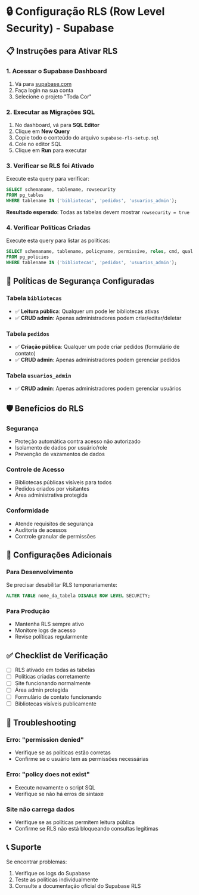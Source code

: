 # 🔒 Configuração RLS (Row Level Security) - Supabase

## 📋 Instruções para Ativar RLS

### 1. **Acessar o Supabase Dashboard**
1. Vá para [supabase.com](https://supabase.com)
2. Faça login na sua conta
3. Selecione o projeto "Toda Cor"

### 2. **Executar as Migrações SQL**
1. No dashboard, vá para **SQL Editor**
2. Clique em **New Query**
3. Copie todo o conteúdo do arquivo `supabase-rls-setup.sql`
4. Cole no editor SQL
5. Clique em **Run** para executar

### 3. **Verificar se RLS foi Ativado**
Execute esta query para verificar:
```sql
SELECT schemaname, tablename, rowsecurity 
FROM pg_tables 
WHERE tablename IN ('bibliotecas', 'pedidos', 'usuarios_admin');
```

**Resultado esperado**: Todas as tabelas devem mostrar `rowsecurity = true`

### 4. **Verificar Políticas Criadas**
Execute esta query para listar as políticas:
```sql
SELECT schemaname, tablename, policyname, permissive, roles, cmd, qual 
FROM pg_policies 
WHERE tablename IN ('bibliotecas', 'pedidos', 'usuarios_admin');
```

## 🔐 Políticas de Segurança Configuradas

### **Tabela `bibliotecas`**
- ✅ **Leitura pública**: Qualquer um pode ler bibliotecas ativas
- ✅ **CRUD admin**: Apenas administradores podem criar/editar/deletar

### **Tabela `pedidos`**
- ✅ **Criação pública**: Qualquer um pode criar pedidos (formulário de contato)
- ✅ **CRUD admin**: Apenas administradores podem gerenciar pedidos

### **Tabela `usuarios_admin`**
- ✅ **CRUD admin**: Apenas administradores podem gerenciar usuários

## 🛡️ Benefícios do RLS

### **Segurança**
- Proteção automática contra acesso não autorizado
- Isolamento de dados por usuário/role
- Prevenção de vazamentos de dados

### **Controle de Acesso**
- Bibliotecas públicas visíveis para todos
- Pedidos criados por visitantes
- Área administrativa protegida

### **Conformidade**
- Atende requisitos de segurança
- Auditoria de acessos
- Controle granular de permissões

## 🔧 Configurações Adicionais

### **Para Desenvolvimento**
Se precisar desabilitar RLS temporariamente:
```sql
ALTER TABLE nome_da_tabela DISABLE ROW LEVEL SECURITY;
```

### **Para Produção**
- Mantenha RLS sempre ativo
- Monitore logs de acesso
- Revise políticas regularmente

## ✅ Checklist de Verificação

- [ ] RLS ativado em todas as tabelas
- [ ] Políticas criadas corretamente
- [ ] Site funcionando normalmente
- [ ] Área admin protegida
- [ ] Formulário de contato funcionando
- [ ] Bibliotecas visíveis publicamente

## 🚨 Troubleshooting

### **Erro: "permission denied"**
- Verifique se as políticas estão corretas
- Confirme se o usuário tem as permissões necessárias

### **Erro: "policy does not exist"**
- Execute novamente o script SQL
- Verifique se não há erros de sintaxe

### **Site não carrega dados**
- Verifique se as políticas permitem leitura pública
- Confirme se RLS não está bloqueando consultas legítimas

## 📞 Suporte

Se encontrar problemas:
1. Verifique os logs do Supabase
2. Teste as políticas individualmente
3. Consulte a documentação oficial do Supabase RLS
